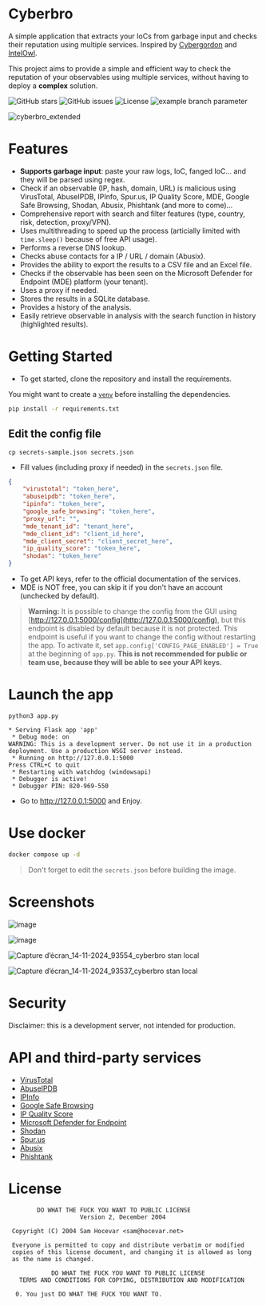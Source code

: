 # Cyberbro

A simple application that extracts your IoCs from garbage input and checks their reputation using multiple services.
Inspired by [Cybergordon](https://cybergordon.com/) and [IntelOwl](https://github.com/intelowlproject/IntelOwl).

This project aims to provide a simple and efficient way to check the reputation of your observables using multiple services, 
without having to deploy a **complex** solution.

![GitHub stars](https://img.shields.io/github/stars/stanfrbd/cyberbro?style=social)
![GitHub issues](https://img.shields.io/github/issues/stanfrbd/cyberbro)
![License](https://img.shields.io/github/license/stanfrbd/cyberbro)
![example branch parameter](https://github.com/stanfrbd/cyberbro/actions/workflows/jobs.yml/badge.svg)

![cyberbro_extended](https://github.com/user-attachments/assets/0485e283-2d79-4c62-85eb-304ed0b1550d)

# Features

* **Supports garbage input**: paste your raw logs, IoC, fanged IoC... and they will be parsed using regex.
* Check if an observable (IP, hash, domain, URL) is malicious using VirusTotal, AbuseIPDB, IPInfo, Spur.us, IP Quality Score, MDE, Google Safe Browsing, Shodan, Abusix, Phishtank (and more to come)...
* Comprehensive report with search and filter features (type, country, risk, detection, proxy/VPN).
* Uses multithreading to speed up the process (articially limited with `time.sleep()` because of free API usage).
* Performs a reverse DNS lookup.
* Checks abuse contacts for a IP / URL / domain (Abusix).
* Provides the ability to export the results to a CSV file and an Excel file.
* Checks if the observable has been seen on the Microsoft Defender for Endpoint (MDE) platform (your tenant).
* Uses a proxy if needed.
* Stores the results in a SQLite database.
* Provides a history of the analysis.
* Easily retrieve observable in analysis with the search function in history (highlighted results).

# Getting Started

* To get started, clone the repository and install the requirements.

You might want to create a [`venv`](https://docs.python.org/3/library/venv.html) before installing the dependencies.

```bash
pip install -r requirements.txt
```

## Edit the config file

```
cp secrets-sample.json secrets.json
```

* Fill values (including proxy if needed) in the `secrets.json` file.

```json
{
    "virustotal": "token_here",
    "abuseipdb": "token_here",
    "ipinfo": "token_here",
    "google_safe_browsing": "token_here",
    "proxy_url": "",
    "mde_tenant_id": "tenant_here",
    "mde_client_id": "client_id_here",
    "mde_client_secret": "client_secret_here",
    "ip_quality_score": "token_here",
    "shodan": "token_here"
}
```

* To get API keys, refer to the official documentation of the services.
* MDE is NOT free, you can skip it if you don't have an account (unchecked by default).

> **Warning:** It is possible to change the config from the GUI using [http://127.0.0.1:5000/config](http://127.0.0.1:5000/config), but this endpoint is disabled by default because it is not protected. This endpoint is useful if you want to change the config without restarting the app. To activate it, set `app.config['CONFIG_PAGE_ENABLED'] = True` at the beginning of `app.py`. **This is not recommended for public or team use, because they will be able to see your API keys.**

# Launch the app

```
python3 app.py
```

```
* Serving Flask app 'app'
 * Debug mode: on
WARNING: This is a development server. Do not use it in a production deployment. Use a production WSGI server instead.
 * Running on http://127.0.0.1:5000
Press CTRL+C to quit
 * Restarting with watchdog (windowsapi)
 * Debugger is active!
 * Debugger PIN: 820-969-550
```

* Go to http://127.0.0.1:5000 and Enjoy.

# Use docker

```bash
docker compose up -d
```

> Don't forget to edit the `secrets.json` before building the image.

# Screenshots

![image](https://github.com/user-attachments/assets/72af5afe-d738-4b73-9c14-ee8db4713356)

![image](https://github.com/user-attachments/assets/e3dd9d26-8bd2-42df-b5b7-1b828e62f6c3)

![Capture d’écran_14-11-2024_93554_cyberbro stan local](https://github.com/user-attachments/assets/eced18ef-cab1-4056-9f59-323cf91bef3c)

![Capture d’écran_14-11-2024_93537_cyberbro stan local](https://github.com/user-attachments/assets/3afe3b1f-a7c3-4c7b-bb32-42ebf6a3f1a6)


# Security

Disclaimer: this is a development server, not intended for production.

# API and third-party services

* [VirusTotal](https://developers.virustotal.com/v3.0/reference)
* [AbuseIPDB](https://docs.abuseipdb.com/)
* [IPInfo](https://ipinfo.io/developers)
* [Google Safe Browsing](https://developers.google.com/safe-browsing)
* [IP Quality Score](https://www.ipqualityscore.com/)
* [Microsoft Defender for Endpoint](https://docs.microsoft.com/en-us/windows/security/threat-protection/microsoft-defender-atp/microsoft-defender-for-endpoint-api)
* [Shodan](https://developer.shodan.io/)
* [Spur.us](https://spur.us/)
* [Abusix](https://abusix.com/)
* [Phishtank](https://www.phishtank.com/)

# License

```
        DO WHAT THE FUCK YOU WANT TO PUBLIC LICENSE 
                    Version 2, December 2004 

 Copyright (C) 2004 Sam Hocevar <sam@hocevar.net> 

 Everyone is permitted to copy and distribute verbatim or modified 
 copies of this license document, and changing it is allowed as long 
 as the name is changed. 

            DO WHAT THE FUCK YOU WANT TO PUBLIC LICENSE 
   TERMS AND CONDITIONS FOR COPYING, DISTRIBUTION AND MODIFICATION 

  0. You just DO WHAT THE FUCK YOU WANT TO.
```

